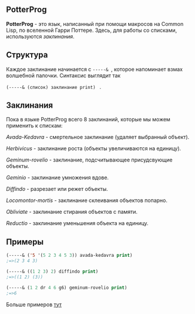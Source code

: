 ## PotterProg

**PotterProg** - это язык, написанный при помощи макросов на Common Lisp, по вселенной Гарри Поттере. Здесь, для работы со списками, используются *заклинания*.

Структура
-------

Каждое заклинание начинается с ```-----& ```, которое напоминает взмах волшебной палочки.
Синтаксис выглядит так

``` (-----& (список) заклинание print)  ``` .

Заклинания
------------
Пока в языке PotterProg всего 8 заклинаний, которые мы  можем применить к спискам:

*Avada-Kedavra* - смертельное заклинание (удаляет выбранный объект).

*Herbivicus* - заклинание роста (объекты увеличиваются на единицу).

*Geminum-rovelio* - заклинание, подсчитывающее присудсвующие объекты.

*Geminio* - заклинание умножения вдове.

*Diffindo* - разрезает или режет объекты.

*Locomontor-mortis* - заклинание склеивания объектов попарно.

*Obliviate* - заклинание стирания объектов с памяти.

*Reductio* - заклинание уменьшения объекта на единицу.

Примеры
------
```lisp
(-----& ('5 '(5 2 3 4 5 3)) avada-kedavra print)
;=>(2 3 4 3)
``` 

```lisp
(-----& ((1 2 3) 2) diffindo print)
;=>((1 2) (3)) 
```

```lisp
(-----& (1 2 dr 4 6 g6) geminum-rovelio print)
;=>6 
```

Больше примеров [тут](https://github.com/icyvan/SPL/blob/master/Language/test.lisp)

